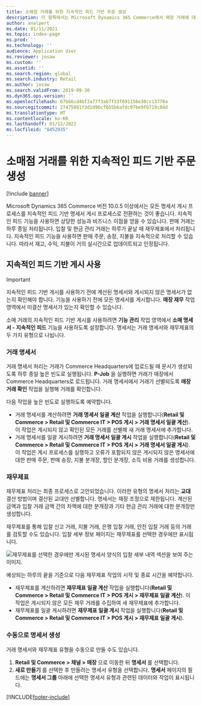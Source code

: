 ```yaml
---
title: 소매점 거래를 위한 지속적인 피드 기반 주문 생성
description: 이 항목에서는 Microsoft Dynamics 365 Commerce에서 매장 거래에 대한 지속적인 피드 기반 주문 생성에 대해 설명합니다.
author: analpert
ms.date: 01/11/2021
ms.topic: index-page
ms.prod: ''
ms.technology: ''
audience: Application User
ms.reviewer: josaw
ms.custom: ''
ms.assetid: ''
ms.search.region: global
ms.search.industry: Retail
ms.author: josaw
ms.search.validFrom: 2019-09-30
ms.dyn365.ops.version: ''
ms.openlocfilehash: 67b66cd4bf2a77f3ab7f33f691156e38cc13770a
ms.sourcegitcommit: 27475081f3d2d96cf655b6afdc97be9fb719c04d
ms.translationtype: HT
ms.contentlocale: ko-KR
ms.lasthandoff: 01/12/2022
ms.locfileid: "8452935"
---
```

# <a name="trickle-feed-based-order-creation-for-retail-store-transactions"></a>소매점 거래를 위한 지속적인 피드 기반 주문 생성

[!include [banner](includes/banner.md)]

Microsoft Dynamics 365 Commerce 버전 10.0.5 이상에서는 모든 명세서 게시 프로세스를 지속적인 피드 기반 명세서 게시 프로세스로 전환하는 것이 좋습니다. 지속적인 피드 기능을 사용하면 상당한 성능과 비즈니스 이점을 얻을 수 있습니다. 판매 거래는 하루 종일 처리됩니다. 입찰 및 현금 관리 거래는 하루가 끝날 때 재무제표에서 처리됩니다. 지속적인 피드 기능을 사용하면 판매 주문, 송장, 지불을 지속적으로 처리할 수 있습니다. 따라서 재고, 수익, 지불이 거의 실시간으로 업데이트되고 인정됩니다.

## <a name="use-trickle-feed-based-posting"></a>지속적인 피드 기반 게시 사용

> [!IMPORTANT]
> 지속적인 피드 기반 게시를 사용하기 전에 계산된 명세서와 게시되지 않은 명세서가 없는지 확인해야 합니다. 기능을 사용하기 전에 모든 명세서를 게시합니다. **매장 재무** 작업 영역에서 미결산 명세서가 있는지 확인할 수 있습니다.

소매 거래의 지속적인 피드 기반 게시를 사용하려면 **기능 관리** 작업 영역에서 **소매 명세서 - 지속적인 피드** 기능을 사용하도록 설정합니다. 명세서는 거래 명세서와 재무제표의 두 가지 유형으로 나뉩니다.

### <a name="transactional-statements"></a>거래 명세서

거래 명세서 처리는 거래가 Commerce Headquarters에 업로드될 때 문서가 생성되도록 하루 종일 높은 빈도로 실행됩니다. **P-Job** 을 실행하면 거래가 매장에서 Commerce Headquarters로 로드됩니다. 거래 명세서에서 거래가 선별되도록 **매장 거래 확인** 작업을 실행해 거래를 확인합니다.

다음 작업을 높은 빈도로 실행하도록 예약합니다.

- 거래 명세서를 계산하려면 **거래 명세서 일괄 계산** 작업을 실행합니다(**Retail 및 Commerce \> Retail 및 Commerce IT \> POS 게시 \> 거래 명세서 일괄 계산**). 이 작업은 게시되지 않고 확인된 모든 거래를 선별해 새 거래 명세서에 추가합니다.
- 거래 명세서를 일괄 게시하려면 **거래 명세서 일괄 게시** 작업을 실행합니다(**Retail 및 Commerce \> Retail 및 Commerce IT \> POS 게시 \> 거래 명세서 일괄 게시**). 이 작업은 게시 프로세스를 실행하고 오류가 포함되지 않은 게시되지 않은 명세서에 대한 판매 주문, 판매 송장, 지불 분개장, 할인 분개장, 소득 비용 거래를 생성합니다. 

### <a name="financial-statements"></a>재무제표

재무제표 처리는 최종 프로세스로 고안되었습니다. 이러한 유형의 명세서 처리는 **교대** 결산 방법이며 결산된 교대만 선별합니다. 명세서는 재정 조정으로 제한됩니다. 계산된 금액과 입찰 거래 금액 간의 차액에 대한 분개장과 기타 현금 관리 거래에 대한 분개장만 생성합니다.

재무제표를 통해 입찰 신고 거래, 지불 거래, 은행 입찰 거래, 안전 입찰 거래 등의 거래를 검토할 수도 있습니다. 입찰 세부 정보 페이지는 재무제표를 선택한 경우에만 표시됩니다.

![재무제표를 선택한 경우에만 게시된 명세서 양식의 입찰 세부 내역 섹션을 보여 주는 이미지.](./media/Trickle-feed-posted-statements-transaction-view.png)

예상되는 하루의 끝을 기준으로 다음 재무제표 작업의 시작 및 종료 시간을 예약합니다.

- 재무제표를 계산하려면 **재무제표 일괄 계산** 작업을 실행합니다(**Retail 및 Commerce \> Retail 및 Commerce IT \> POS 게시 \> 재무제표 일괄 계산**). 이 작업은 게시되지 않은 모든 재무 거래를 수집하여 새 재무제표에 추가합니다.
- 재무제표를 일괄 게시하려면 **재무제표 일괄 게시** 작업을 실행합니다(**Retail 및 Commerce \> Retail 및 Commerce IT \> POS 게시 \> 재무제표 일괄 게시**).

### <a name="manually-create-statements"></a>수동으로 명세서 생성

거래 명세서와 재무제표 유형을 수동으로 만들 수도 있습니다. 

1. **Retail 및 Commerce \> 채널 \> 매장** 으로 이동한 뒤 **명세서** 를 선택합니다. 
2. **새로 만들기** 를 선택한 후 만들려는 명세서 유형을 선택합니다. **명세서** 페이지의 필드에는 **명세서 그룹** 아래에 선택한 명세서 유형과 관련된 데이터와 작업이 표시됩니다.

[!INCLUDE[footer-include](../includes/footer-banner.md)]
